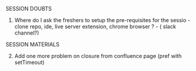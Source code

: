 SESSION DOUBTS

1. Where do I ask the freshers to setup the pre-requisites for the sessio - clone repo, ide, live server extension, chrome browser ? - ( slack channel?)

SESSION MATERIALS

2. Add one more problem on closure from confluence page (pref with setTimeout)
